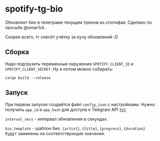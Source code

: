 # spotify-tg-bio

Обновляет био в телеграме текущим треком из спотифая. Сделано по просьбе @omar1ck.

Скорее всего, тг снесёт учётку за кучу обновлений :D

## Сборка

Надо подгрузить переменные окружения `SPOTIFY_CLIENT_ID` и `SPOTIFY_CLIENT_SECRET`. Ну а потом можно собирать:

```
cargo build --release
```

## Запуск

При первом запуске создаётся файл `config.json` с настройками. Нужно получить `app_id` и `app_hash` для доступа к Telegram API [тут](https://my.telegram.org/).

`interval_secs` - интервал обновления в секундах.

`bio_template` - шаблон био. `{artist}`, `{title}`, `{progress}`, `{duration}` будут заменены на соответствующие значения.
